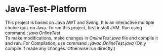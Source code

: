 # Java-Test-Platform
This project is based on Java AWT and Swing. It is an interactive multiple choice quiz on Java.
To run this project, first install JVM.
Run using command : *java OnlineTest*          
To make modifications, make changes in *OnlineTest.java*   file and compile it and run.
For Compilation, use command :
    *javac OnlineTest.java*           (Only compile if made any changes. Otherwise run directly.) 
